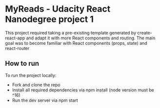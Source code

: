 # MyReads - Udacity React Nanodegree project 1

This project required taking a pre-existing template generated by create-react-app and adapt it with more React components and routing.
The main goal was to become familiar with React components (props, state) and react-router

## How to run

To run the project locally:

- Fork and clone the repo
- Install all required dependencies via npm install (node version must be ^16)
- Run the dev server via npm start
